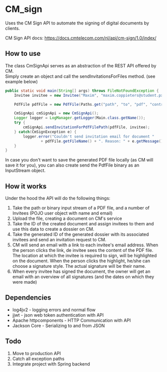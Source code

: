 # CM_sign
Uses the CM Sign API to automate the signing of digital documents by clients.

CM Sign API docs:
https://docs.cmtelecom.com/nl/api/cm-sign/1.0/index/

## How to use  
The class CmSignApi serves as an abstraction of the REST API offered by CM.  
Simply create an object and call the sendInvitationsForFiles method. (see example below)

```java
public static void main(String[] args) throws FileNotFoundException {
    Invitee invitee = new Invitee("Maxim", "maxim.coppieters@student.pxl.be");

    PdfFile pdfFile = new PdfFile(Paths.get("path", "to", "pdf", "contract"));

    CmSignApi cmSignApi = new CmSignApi();
    Logger logger = LogManager.getLogger(Main.class.getName());
    try {
        cmSignApi.sendInvitationForPdfFilePath(pdfFile, invitee);
    } catch(CmSignException e) {
        logger.error("Couldn't send invitation email for document "
                + pdfFile.getFileName() + ". Reason: " + e.getMessage());
    }
}
```

In case you don't want to save the generated PDF file locally (as CM will save it for you),
you can also create send the PdfFile binary as an InputStream object.

## How it works  
Under the hood the API will do the following things:
1. Take the path or binary input stream of a PDF file, and a number of Invitees (POJO user object with name and email)
2. Upload the file, creating a document on CM's service
3. Take the ID of the created document and assign invitees to them and use this data to create a dossier on CM.
4. Take the generated ID of the generated dossier with its associated invitees and send an invitation request to CM.
5. CM will send an email with a link to each invitee's email address. When the person clicks the link, de invitee sees
the content of the PDF file. The location at which the invitee is required to sign, will be highlighted on the document.
When the person clicks the highlight, he/she can choose a signature style. The actual signature will be their name.
6. When every invitee has signed the document, the owner will get an email with an overview of all signatures (and the dates on which they were made)

## Dependencies
* log4jv2 - logging errors and normal flow
* jjwt - json web token authentication with API
* Apache httpcomponents - HTTP Communication with API
* Jackson Core - Serializing to and from JSON

## Todo
1. Move to production API
2. Catch all exception paths
3. Integrate project with Spring backend
